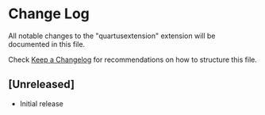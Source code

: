 # Change Log

All notable changes to the "quartusextension" extension will be documented in this file.

Check [Keep a Changelog](http://keepachangelog.com/) for recommendations on how to structure this file.

## [Unreleased]

- Initial release
